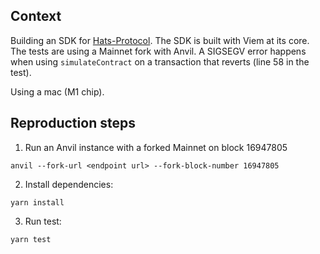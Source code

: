 ## Context

Building an SDK for [Hats-Protocol](https://www.hatsprotocol.xyz/).
The SDK is built with Viem at its core. The tests are using a Mainnet fork with Anvil.
A SIGSEGV error happens when using `simulateContract` on a transaction that reverts (line 58 in the test).

Using a mac (M1 chip).

## Reproduction steps

1. Run an Anvil instance with a forked Mainnet on block 16947805

```
anvil --fork-url <endpoint url> --fork-block-number 16947805
```

2. Install dependencies:

```
yarn install
```

3. Run test:

```
yarn test
```
